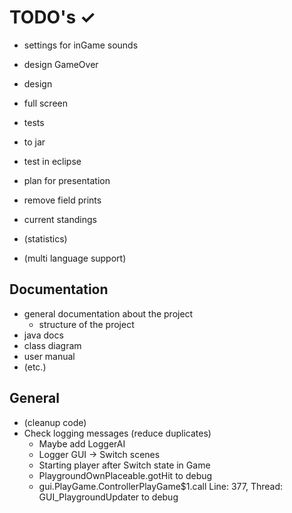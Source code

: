 # TODO's ✓

- settings for inGame sounds
- design GameOver
- design
- full screen
- tests
- to jar
- test in eclipse
- plan for presentation

- remove field prints
- current standings

- (statistics)
- (multi language support) 

## Documentation

- general documentation about the project
    - structure of the project
- java docs
- class diagram
- user manual
- (etc.)


## General

- (cleanup code)
- Check logging messages (reduce duplicates)
    - Maybe add LoggerAI
    - Logger GUI -> Switch scenes
    - Starting player after Switch state in Game
    - PlaygroundOwnPlaceable.gotHit to debug
    - gui.PlayGame.ControllerPlayGame$1.call Line: 377, Thread: GUI_PlaygroundUpdater to debug
